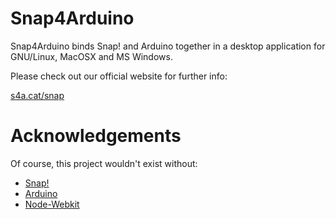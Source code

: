 Snap4Arduino
============

Snap4Arduino binds Snap! and Arduino together in a desktop application for GNU/Linux, MacOSX and MS Windows.

Please check out our official website for further info:

[s4a.cat/snap](http://s4a.cat/snap)

Acknowledgements
================

Of course, this project wouldn't exist without:

* [Snap!](http://snap.berkeley.edu)
* [Arduino](http://arduino.cc)
* [Node-Webkit](https://github.com/rogerwang/node-webkit)
